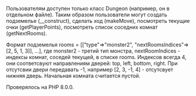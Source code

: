 Пользователям доступен только класс Dungeon (например, он в отдельном файле). Таким образом пользователи могут создать подземелье (__construct), сделать ход (makeMove), посмотреть текущие очки (getPlayerPoints), посмотреть список соседних комнат (getNextRooms).

Формат подземелья rooms = [["type"=>"monster2", "nextRoomsIndices"=>[2, 5, 1, 3]], ...], где monster2 - третий тип монстра, nextRoomIndices - индексы комнат, соседей текущей, в списке rooms. Индексов всегда 4, они соответсвуют направлениям дверей: top, left, bottom, right. При отсутсвии двери передавать -1, например [2, 3, -1, 4] - отсутсвует нижняя дверь. Начальная комната считается пустой.

Проверялось на PHP 8.0.0.
